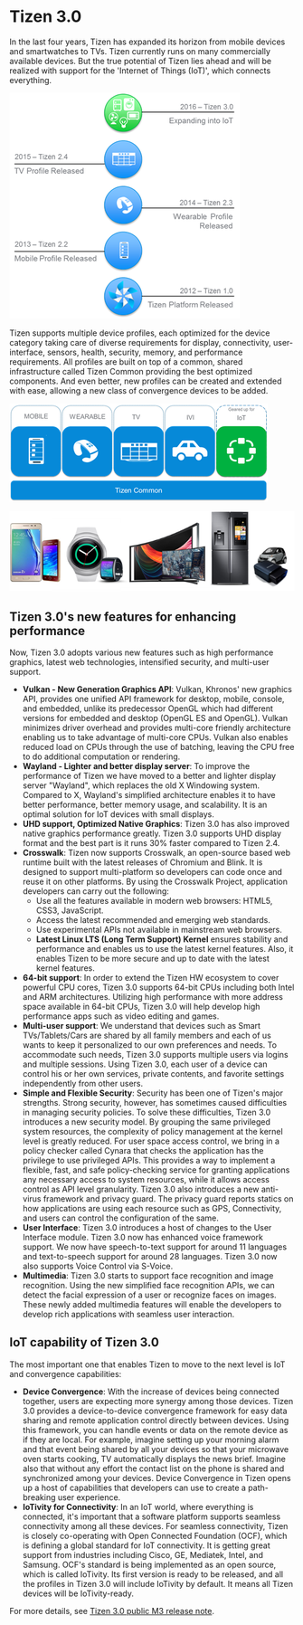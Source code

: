 # Tizen 3.0

In the last four years, Tizen has expanded its horizon from mobile devices and smartwatches to TVs. Tizen currently runs on many commercially available devices. But the true potential of Tizen lies ahead and will be realized with support for the 'Internet of Things (IoT)', which connects everything.

![img](media/3.0_introduction_1.png)

Tizen supports multiple device profiles, each optimized for the device category taking care of diverse requirements for display, connectivity, user-interface, sensors, health, security, memory, and performance requirements. All profiles are built on top of a common, shared infrastructure called Tizen Common providing the best optimized components. And even better, new profiles can be created and extended with ease, allowing a new class of convergence devices to be added.

![img](media/3.0_introduction_2.png)

![img](media/3.0_introduction_3.png)

## Tizen 3.0's new features for enhancing performance

Now, Tizen 3.0 adopts various new features such as high performance graphics, latest web technologies, intensified security, and multi-user support.

- **Vulkan - New Generation Graphics API**: Vulkan, Khronos' new graphics API, provides one unified API framework for desktop, mobile, console, and embedded, unlike its predecessor OpenGL which had different versions for embedded and desktop (OpenGL ES and OpenGL). Vulkan minimizes driver overhead and provides multi-core friendly architecture enabling us to take advantage of multi-core CPUs. Vulkan also enables reduced load on CPUs through the use of batching, leaving the CPU free to do additional computation or rendering.
- **Wayland - Lighter and better display server**: To improve the performance of Tizen we have moved to a better and lighter display server "Wayland", which replaces the old X Windowing system. Compared to X, Wayland's simplified architecture enables it to have better performance, better memory usage, and scalability. It is an optimal solution for IoT devices with small displays.
- **UHD support, Optimized Native Graphics**: Tizen 3.0 has also improved native graphics performance greatly. Tizen 3.0 supports UHD display format and the best part is it runs 30% faster compared to Tizen 2.4.
- **Crosswalk**: Tizen now supports Crosswalk, an open-source based web runtime built with the latest releases of Chromium and Blink. It is designed to support multi-platform so developers can code once and reuse it on other platforms. By using the Crosswalk Project, application developers can carry out the following:
    - Use all the features available in modern web browsers: HTML5, CSS3, JavaScript.
    - Access the latest recommended and emerging web standards.
    - Use experimental APIs not available in mainstream web browsers.
    - **Latest Linux LTS (Long Term Support) Kernel** ensures stability and performance and enables us to use the latest kernel features. Also, it enables Tizen to be more secure and up to date with the latest kernel features.
- **64-bit support**: In order to extend the Tizen HW ecosystem to cover powerful CPU cores, Tizen 3.0 supports 64-bit CPUs including both Intel and ARM architectures. Utilizing high performance with more address space available in 64-bit CPUs, Tizen 3.0 will help develop high performance apps such as video editing and games.
- **Multi-user support**: We understand that devices such as Smart TVs/Tablets/Cars are shared by all family members and each of us wants to keep it personalized to our own preferences and needs. To accommodate such needs, Tizen 3.0 supports multiple users via logins and multiple sessions. Using Tizen 3.0, each user of a device can control his or her own services, private contents, and favorite settings independently from other users.
- **Simple and Flexible Security**: Security has been one of Tizen's major strengths. Strong security, however, has sometimes caused difficulties in managing security policies. To solve these difficulties, Tizen 3.0 introduces a new security model. By grouping the same privileged system resources, the complexity of policy management at the kernel level is greatly reduced. For user space access control, we bring in a policy checker called Cynara that checks the application has the privilege to use privileged APIs. This provides a way to implement a flexible, fast, and safe policy-checking service for granting applications any necessary access to system resources, while it allows access control as API level granularity. Tizen 3.0 also introduces a new anti-virus framework and privacy guard. The privacy guard reports statics on how applications are using each resource such as GPS, Connectivity, and users can control the configuration of the same.
- **User Interface**: Tizen 3.0 introduces a host of changes to the User Interface module. Tizen 3.0 now has enhanced voice framework support. We now have speech-to-text support for around 11 languages and text-to-speech support for around 28 languages. Tizen 3.0 now also supports Voice Control via S-Voice.
- **Multimedia**: Tizen 3.0 starts to support face recognition and image recognition. Using the new simplified face recognition APIs, we can detect the facial expression of a user or recognize faces on images. These newly added multimedia features will enable the developers to develop rich applications with seamless user interaction.

 

## IoT capability of Tizen 3.0

The most important one that enables Tizen to move to the next level is IoT and convergence capabilities:

- **Device Convergence**: With the increase of devices being connected together, users are expecting more synergy among those devices. Tizen 3.0 provides a device-to-device convergence framework for easy data sharing and remote application control directly between devices. Using this framework, you can handle events or data on the remote device as if they are local. For example, imagine setting up your morning alarm and that event being shared by all your devices so that your microwave oven starts cooking, TV automatically displays the news brief. Imagine also that without any effort the contact list on the phone is shared and synchronized among your devices. Device Convergence in Tizen opens up a host of capabilities that developers can use to create a path-breaking user experience.
- **IoTivity for Connectivity**: In an IoT world, where everything is connected, it's important that a software platform supports seamless connectivity among all these devices. For seamless connectivity, Tizen is closely co-operating with Open Connected Foundation (OCF), which is defining a global standard for IoT connectivity. It is getting great support from industries including Cisco, GE, Mediatek, Intel, and Samsung. OCF's standard is being implemented as an open source, which is called IoTivity. Its first version is ready to be released, and all the profiles in Tizen 3.0 will include IoTivity by default. It means all Tizen devices will be IoTivity-ready.

 

For more details, see [Tizen 3.0 public M3 release note](../../release-notes/tizen-3-0-m3.md).
